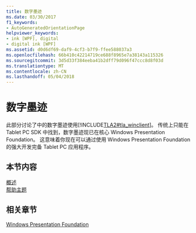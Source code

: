 ```yaml
---
title: 数字墨迹
ms.date: 03/30/2017
f1_keywords:
- AutoGeneratedOrientationPage
helpviewer_keywords:
- ink [WPF], digital
- digital ink [WPF]
ms.assetid: d0d6df69-daf9-4cf3-b7f9-ffee588037a3
ms.openlocfilehash: 66b410c42214719ce688f8965e7a38143a115326
ms.sourcegitcommit: 3d5d33f384eeba41b2dff79d096f47ccc8d8f03d
ms.translationtype: MT
ms.contentlocale: zh-CN
ms.lasthandoff: 05/04/2018
---
```

# <a name="digital-ink"></a>数字墨迹
此部分讨论了中的数字墨迹使用[!INCLUDE[TLA2#tla_winclient](../../../../includes/tla2sharptla-winclient-md.md)]。 传统上只能在 Tablet PC SDK 中找到，数字墨迹现已在核心 Windows Presentation Foundation。 这意味着你现在可以通过使用 Windows Presentation Foundation 的强大开发完备 Tablet PC 应用程序。  
  
## <a name="in-this-section"></a>本节内容  
 [概述](../../../../docs/framework/wpf/advanced/digital-ink-overviews.md)  
  [帮助主题](../../../../docs/framework/wpf/advanced/digital-ink-how-to-topics.md)  
  
## <a name="related-sections"></a>相关章节  
 [Windows Presentation Foundation](../../../../docs/framework/wpf/index.md)
